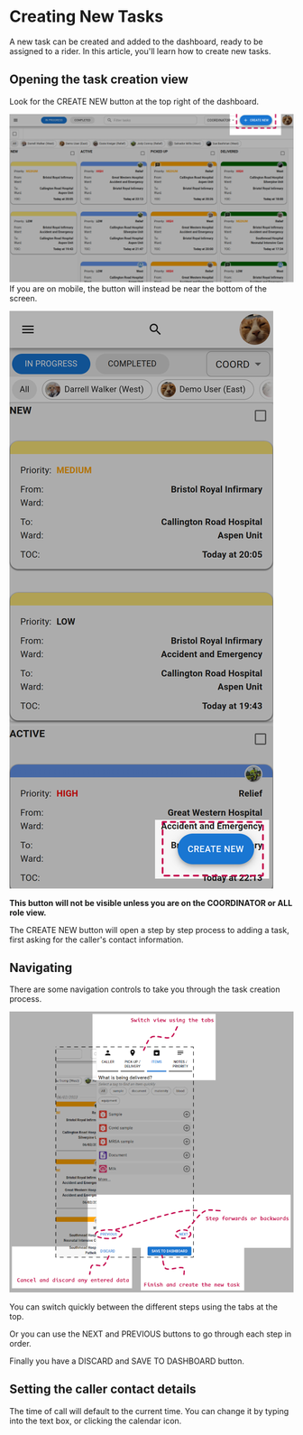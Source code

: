 # Creating New Tasks

A new task can be created and added to the dashboard, ready to be assigned to a rider. In this article, you'll learn how to create new tasks.

## Opening the task creation view

Look for the CREATE NEW button at the top right of the dashboard.

![Create Button Deksktop](images%2Fcreate_button.png)
If you are on mobile, the button will instead be near the bottom of the screen.

![Create Button Mobile](images%2Fcreate_button_mobile.png)

**This button will not be visible unless you are on the COORDINATOR or ALL role view.**

The CREATE NEW button will open a step by step process to adding a task, first asking for the caller's contact information.

## Navigating

There are some navigation controls to take you through the task creation process.

![Navigating a New Task](images%2Fnavigating-create-task.png)

You can switch quickly between the different steps using the tabs at the top.

Or you can use the NEXT and PREVIOUS buttons to go through each step in order.

Finally you have a DISCARD and SAVE TO DASHBOARD button.

## Setting the caller contact details

The time of call will default to the current time. You can change it by typing into the text box, or clicking the calendar icon.